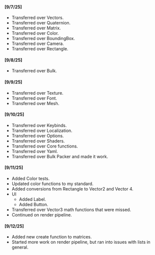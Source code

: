
#### [9/7/25]
- Transferred over Vectors.
- Transferred over Quaternion.
- Transferred over Matrix.
- Transferred over Color.
- Transferred over BoundingBox.
- Transferred over Camera.
- Transferred over Rectangle.

#### [9/8/25]
- Transferred over Bulk.

#### [9/9/25]
- Transferred over Texture.
- Transferred over Font.
- Transferred over Mesh.

#### [9/10/25]
- Transferred over Keybinds.
- Transferred over Localization.
- Transferred over Options.
- Transferred over Shaders.
- Transferred over Core functions.
- Transferred over Yaml.
- Transferred over Bulk Packer and made it work.

#### [9/11/25]
- Added Color tests.
- Updated color functions to my standard.
- Added conversions from Rectangle to Vector2 and Vector 4.
- UI
  - Added Label.
  - Added Button.
- Transferred over Vector3 math functions that were missed.
- Continued on render pipeline.

#### [9/12/25]
- Added new create function to matrices.
- Started more work on render pipeline, but ran into issues with lists in general.

